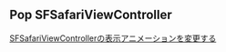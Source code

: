 ## Pop SFSafariViewController

[SFSafariViewControllerの表示アニメーションを変更する](https://qiita.com/dmnlk/items/4053fc3b7f59a6f8e284)
